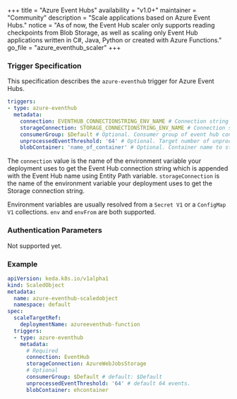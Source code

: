 +++
title = "Azure Event Hubs"
availability = "v1.0+"
maintainer = "Community"
description = "Scale applications based on Azure Event Hubs."
notice = "As of now, the Event Hub scaler only supports reading checkpoints from Blob Storage, as well as scaling only Event Hub applications written in C#, Java, Python or created with Azure Functions."
go_file = "azure_eventhub_scaler"
+++

### Trigger Specification

This specification describes the `azure-eventhub` trigger for Azure Event Hubs.

```yaml
triggers:
- type: azure-eventhub
  metadata:
    connection: EVENTHUB_CONNECTIONSTRING_ENV_NAME # Connection string for Event Hub namespace appended with "EntityPath=<event_hub_name>"
    storageConnection: STORAGE_CONNECTIONSTRING_ENV_NAME # Connection string for account used to store checkpoint. As of now the Event Hub scaler only reads from Azure Blob Storage.
    consumerGroup: $Default # Optional. Consumer group of event hub consumer. Default: $Default
    unprocessedEventThreshold: '64' # Optional. Target number of unprocessed events across all partitions in Event Hub for HPA. Default: 64 events.
    blobContainer: 'name_of_container' # Optional. Container name to store checkpoint. This is needed when a using an Event Hub application written in dotnet or java, and not an Azure function.
```

The `connection` value is the name of the environment variable your deployment uses to get the Event Hub connection string which is appended with the Event Hub name using Entity Path variable. `storageConnection` is the name of the environment variable your deployment uses to get the Storage connection string.

Environment variables are usually resolved from a `Secret V1` or a `ConfigMap V1` collections. `env` and `envFrom` are both supported.

### Authentication Parameters

Not supported yet.

### Example

```yaml
apiVersion: keda.k8s.io/v1alpha1
kind: ScaledObject
metadata:
  name: azure-eventhub-scaledobject
  namespace: default
spec:
  scaleTargetRef:
    deploymentName: azureeventhub-function
  triggers:
  - type: azure-eventhub
    metadata:
      # Required
      connection: EventHub
      storageConnection: AzureWebJobsStorage
      # Optional
      consumerGroup: $Default # default: $Default
      unprocessedEventThreshold: '64' # default 64 events.
      blobContainer: ehcontainer
```
